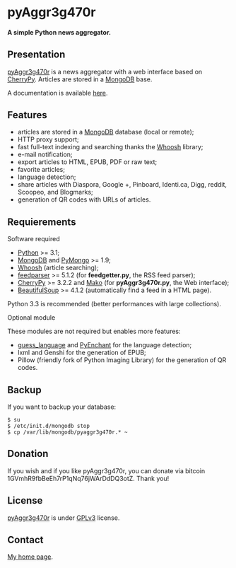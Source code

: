 pyAggr3g470r
============

#### A simple Python news aggregator.


Presentation
------------
[pyAggr3g470r](https://bitbucket.org/cedricbonhomme/pyaggr3g470r/) is a news aggregator with a web interface
based on [CherryPy](http://cherrypy.org/). Articles are stored in a [MongoDB](http://api.mongodb.org/python/current/) base.

A documentation is available [here](https://pyaggr3g470r.readthedocs.org/).


Features
------------
* articles are stored in a [MongoDB](http://www.mongodb.org/) database (local or remote);
* HTTP proxy support;
* fast full-text indexing and searching thanks the [Whoosh](https://bitbucket.org/mchaput/whoosh) library;
* e-mail notification;
* export articles to HTML, EPUB, PDF or raw text;
* favorite articles;
* language detection;
* share articles with Diaspora, Google +, Pinboard, Identi.ca, Digg, reddit, Scoopeo, and Blogmarks;
* generation of QR codes with URLs of articles.


Requierements
-------------

Software required

* [Python](http://python.org/) >= 3.1;
* [MongoDB](http://www.mongodb.org/) and [PyMongo](http://api.mongodb.org/python/current/) >= 1.9;
* [Whoosh](https://bitbucket.org/mchaput/whoosh) (article searching);
* [feedparser](http://code.google.com/p/feedparser/) >= 5.1.2 (for **feedgetter.py**, the RSS feed parser);
* [CherryPy](http://cherrypy.org/) >= 3.2.2 and [Mako](http://www.makotemplates.org/) (for **pyAggr3g470r.py**, the Web interface);
* [BeautifulSoup](http://www.crummy.com/software/BeautifulSoup/) >= 4.1.2 (automatically find a feed in a HTML page).

Python 3.3 is recommended (better performances with large collections).

Optional module

These modules are not required but enables more features:

* [guess_language](https://bitbucket.org/spirit/guess_language/) and [PyEnchant](http://pypi.python.org/pypi/pyenchant) for the language detection;
* lxml and Genshi for the generation of EPUB;
* Pillow (friendly fork of Python Imaging Library) for the generation of QR codes.


Backup
------

If you want to backup your database:

    $ su
    $ /etc/init.d/mongodb stop
    $ cp /var/lib/mongodb/pyaggr3g470r.* ~


Donation
--------
If you wish and if you like pyAggr3g470r, you can donate via bitcoin 1GVmhR9fbBeEh7rP1qNq76jWArDdDQ3otZ.
Thank you!


License
-------
[pyAggr3g470r](https://bitbucket.org/cedricbonhomme/pyaggr3g470r/) is under [GPLv3](http://www.gnu.org/licenses/gpl-3.0.txt) license.


Contact
-------
[My home page](http://cedricbonhomme.org/).
